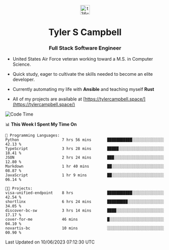 <p align="center">
<a href="https://www.linkedin.com/in/t36campbell" target="blank"><img align="center" src="https://ik.imagekit.io/t36campbell/Portfolio/linkedin.png.original_m8bbGgPh6.png" alt="t36campbell" height="30" width="30" /></a>
</p>
<h1 align="center">Tyler S Campbell</h1>
<h3 align="center">Full Stack Software Engineer</h3>

* United States Air Force veteran working toward a M.S. in Computer Science.

* Quick study, eager to cultivate the skills needed to become an elite developer.

* Currently automating my life with **Ansible** and teaching myself **Rust**

* All of my projects are available at [https://tylercampbell.space/](https://tylercampbell.space/)

<!--START_SECTION:waka-->
![Code Time](http://img.shields.io/badge/Code%20Time-2%2C559%20hrs%2018%20mins-blue)

📊 **This Week I Spent My Time On** 

```text
💬 Programming Languages: 
Python                   7 hrs 56 mins       ███████████░░░░░░░░░░░░░░   42.13 % 
TypeScript               3 hrs 28 mins       █████░░░░░░░░░░░░░░░░░░░░   18.41 % 
JSON                     2 hrs 24 mins       ███░░░░░░░░░░░░░░░░░░░░░░   12.80 % 
Markdown                 1 hr 40 mins        ██░░░░░░░░░░░░░░░░░░░░░░░   08.87 % 
JavaScript               1 hr 9 mins         ██░░░░░░░░░░░░░░░░░░░░░░░   06.14 % 

🐱‍💻 Projects: 
visa-unified-endpoint    8 hrs               ███████████░░░░░░░░░░░░░░   42.54 % 
shortlinx                6 hrs 24 mins       █████████░░░░░░░░░░░░░░░░   34.05 % 
discover-bc-sw           3 hrs 14 mins       ████░░░░░░░░░░░░░░░░░░░░░   17.17 % 
cover-for-me             46 mins             █░░░░░░░░░░░░░░░░░░░░░░░░   04.10 % 
novartis-bc              10 mins             ░░░░░░░░░░░░░░░░░░░░░░░░░   00.90 % 
```


 Last Updated on 10/06/2023 07:12:30 UTC
<!--END_SECTION:waka-->
